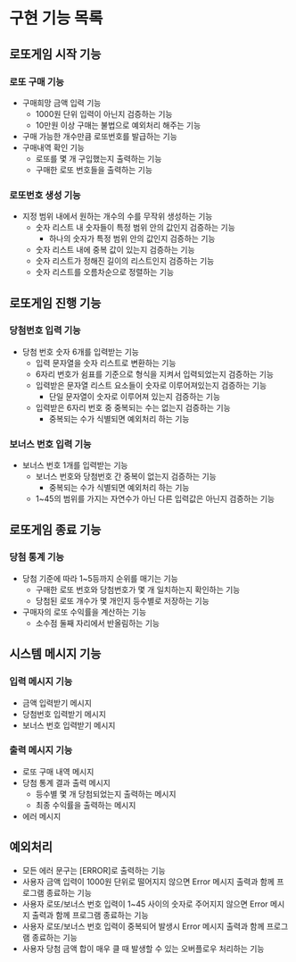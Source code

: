 # 구현 기능 목록

## 로또게임 시작 기능

### 로또 구매 기능

- 구매희망 금액 입력 기능
    - 1000원 단위 입력이 아닌지 검증하는 기능
    - 10만원 이상 구매는 불법으로 예외처리 해주는 기능
- 구매 가능한 개수만큼 로또번호를 발급하는 기능
- 구매내역 확인 기능
    - 로또를 몇 개 구입했는지 출력하는 기능
    - 구매한 로또 번호들을 출력하는 기능

### 로또번호 생성 기능

- 지정 범위 내에서 원하는 개수의 수를 무작위 생성하는 기능
    - 숫자 리스트 내 숫자들이 특정 범위 안의 값인지 검증하는 기능
        - 하나의 숫자가 특정 범위 안의 값인지 검증하는 기능
    - 숫자 리스트 내에 중복 값이 있는지 검증하는 기능
    - 숫자 리스트가 정해진 길이의 리스트인지 검증하는 기능
    - 숫자 리스트를 오름차순으로 정렬하는 기능

## 로또게임 진행 기능

### 당첨번호 입력 기능

- 당첨 번호 숫자 6개를 입력받는 기능
    - 입력 문자열을 숫자 리스트로 변환하는 기능
    - 6자리 번호가 쉼표를 기준으로 형식을 지켜서 입력되었는지 검증하는 기능
    - 입력받은 문자열 리스트 요소들이 숫자로 이루어져있는지 검증하는 기능
        - 단일 문자열이 숫자로 이루어져 있는지 검증하는 기능
    - 입력받은 6자리 번호 중 중복되는 수는 없는지 검증하는 기능
        - 중복되는 수가 식별되면 예외처리 하는 기능

### 보너스 번호 입력 기능

- 보너스 번호 1개를 입력받는 기능
    - 보너스 번호와 당첨번호 간 중복이 없는지 검증하는 기능
        - 중복되는 수가 식별되면 예외처리 하는 기능
    - 1~45의 범위를 가지는 자연수가 아닌 다른 입력값은 아닌지 검증하는 기능

## 로또게임 종료 기능

### 당첨 통계 기능

- 당첨 기준에 따라 1~5등까지 순위를 매기는 기능
    - 구매한 로또 번호와 당첨번호가 몇 개 일치하는지 확인하는 기능
    - 당첨된 로또 개수가 몇 개인지 등수별로 저장하는 기능
- 구매자의 로또 수익률을 계산하는 기능
    - 소수점 둘째 자리에서 반올림하는 기능

## 시스템 메시지 기능

### 입력 메시지 기능

- 금액 입력받기 메시지
- 당첨번호 입력받기 메시지
- 보너스 번호 입력받기 메시지

### 출력 메시지 기능

- 로또 구매 내역 메시지
- 당첨 통계 결과 출력 메시지
    - 등수별 몇 개 당첨되었는지 출력하는 메시지
    - 최종 수익률을 출력하는 메시지
- 에러 메시지

## 예외처리

- 모든 에러 문구는 [ERROR]로 출력하는 기능
- 사용자 금액 입력이 1000원 단위로 떨어지지 않으면 Error 메시지 출력과 함께 프로그램 종료하는 기능
- 사용자 로또/보너스 번호 입력이 1~45 사이의 숫자로 주어지지 않으면 Error 메시지 출력과 함께 프로그램 종료하는 기능
- 사용자 로또/보너스 번호 입력이 중복되어 발생시 Error 메시지 출력과 함께 프로그램 종료하는 기능
- 사용자 당첨 금액 합이 매우 클 때 발생할 수 있는 오버플로우 처리하는 기능